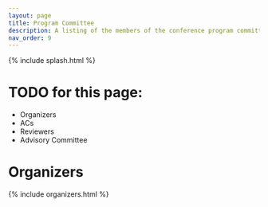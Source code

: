 ```yaml
---
layout: page
title: Program Committee
description: A listing of the members of the conference program committee.
nav_order: 9
---
```


{% include splash.html %}

# TODO for this page:
- Organizers
- ACs
- Reviewers
- Advisory Committee

# Organizers

{% include organizers.html %}

